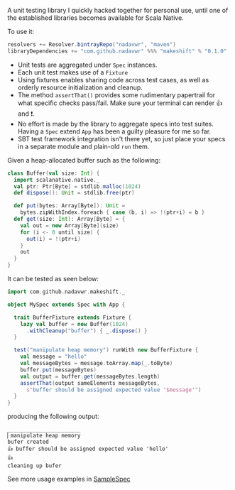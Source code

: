 A unit testing library I quickly hacked together for personal use, until one of the established libraries becomes available for Scala Native.

To use it:

```scala
resolvers += Resolver.bintrayRepo("nadavwr", "maven")
libraryDependencies += "com.github.nadavwr" %%% "makeshift" % "0.1.0"
```

* Unit tests are aggregated under `Spec` instances.
* Each unit test makes use of a `Fixture`
* Using fixtures enables sharing code across test cases, as well as orderly resource initialization and cleanup.
* The method `assertThat()` provides some rudimentary papertrail for what specific checks pass/fail. Make sure your terminal can render 👍 and ❗.
* No effort is made by the library to aggregate specs into test suites. Having a `Spec` extend `App` has been a guilty pleasure for me so far.
* SBT test framework integration isn't there yet, so just place your specs in a separate module and plain-old `run` them.

Given a heap-allocated buffer such as the following:

```scala
class Buffer(val size: Int) {
  import scalanative.native._
  val ptr: Ptr[Byte] = stdlib.malloc(1024)
  def dispose(): Unit = stdlib.free(ptr)

  def put(bytes: Array[Byte]): Unit =
    bytes.zipWithIndex.foreach { case (b, i) => !(ptr+i) = b }
  def get(size: Int): Array[Byte] = {
    val out = new Array[Byte](size)
    for (i <- 0 until size) {
      out(i) = !(ptr+i)
    }
    out
  }
}
```

It can be tested as seen below:

```scala
import com.github.nadavwr.makeshift._

object MySpec extends Spec with App {

  trait BufferFixture extends Fixture {
    lazy val buffer = new Buffer(1024)
      .withCleanup("buffer") { _.dispose() }
  }

  test("manipulate heap memory") runWith new BufferFixture {
    val message = "hello"
    val messageBytes = message.toArray.map(_.toByte)
    buffer.put(messageBytes)
    val output = buffer.get(messageBytes.length)
    assertThat(output sameElements messageBytes,
      s"buffer should be assigned expected value '$message'")
  }
}
```

producing the following output:
```
_______________________
▏manipulate heap memory
bufer created
👍 buffer should be assigned expected value 'hello'
👍
cleaning up bufer
```

See more usage examples in [SampleSpec](sample/src/main/scala/com/github/nadavwr/makeshift/SampleSpec.scala)

